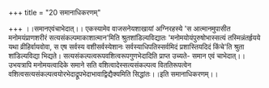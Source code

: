 +++
title = "20 समानाधिकरणम्"

+++
।।समानएवंचाभेदात्।। एकस्यामेव वाजसनेयशाखायां अग्निरहस्ये 'स आत्मानमुपासीत मनोमयंप्राणशरीरं सत्यसंकल्पमाकाशात्मान'मिति श्रुतशांडिल्यविद्यातः 'मनोमयोयंपुरुषोभास्सत्यं तस्मिन्नंतर्हृयये यथा व्रीहिर्वायवोवा, स एष सर्वस्य वशीसर्वस्येशानः सर्वस्याधिपतिस्सर्वमिदं प्रशास्तियदिदं किंचे'ति श्रुता शांडिल्यविद्या भिद्यते। सत्यसंकल्पत्वरूपवशित्वरूपगुणभेदादिति प्राप्त उच्यते- समान एवं चाभेदात्।। उभयत्रापि मनोमयत्वादिके समाने सति वशित्वादेस्सत्यसंकल्पत्व विततिरूपत्वेन वशित्वसत्यसंकल्पत्वयोरभेदाद्रूपभेदाभावाद्विद्यैक्यमिति सिद्धांतः।।इति समानाधिकरणम्।।